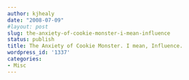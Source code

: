 ```yaml
---
author: kjhealy
date: "2008-07-09"
#layout: post
slug: the-anxiety-of-cookie-monster-i-mean-influence
status: publish
title: The Anxiety of Cookie Monster. I mean, Influence.
wordpress_id: '1337'
categories:
- Misc
---
```



